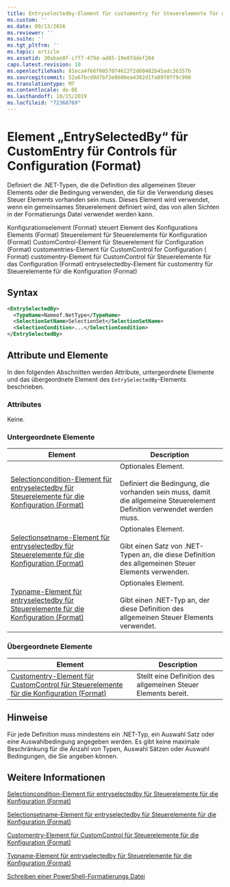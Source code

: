 ```yaml
---
title: Entryselectedby-Element für customentry für Steuerelemente für die Konfiguration (Format) | Microsoft-Dokumentation
ms.custom: ''
ms.date: 09/13/2016
ms.reviewer: ''
ms.suite: ''
ms.tgt_pltfrm: ''
ms.topic: article
ms.assetid: 30abae8f-c7f7-479d-ad85-19e07ddef204
caps.latest.revision: 10
ms.openlocfilehash: 81eca4f66f0057074612f2d60482b45adc36357b
ms.sourcegitcommit: 52a67bcd9d7bf3e8600ea4302d1fa8970ff9c998
ms.translationtype: MT
ms.contentlocale: de-DE
ms.lasthandoff: 10/15/2019
ms.locfileid: "72368769"
---
```

# <a name="entryselectedby-element-for-customentry-for-controls-for-configuration-format"></a>Element „EntrySelectedBy“ für CustomEntry für Controls für Configuration (Format)

Definiert die .NET-Typen, die die Definition des allgemeinen Steuer Elements oder die Bedingung verwenden, die für die Verwendung dieses Steuer Elements vorhanden sein muss. Dieses Element wird verwendet, wenn ein gemeinsames Steuerelement definiert wird, das von allen Sichten in der Formatierungs Datei verwendet werden kann.

Konfigurationselement (Format) steuert Element des Konfigurations Elements (Format) Steuerelement für Steuerelemente für Konfiguration (Format) CustomControl-Element für Steuerelement für Configuration (Format) customentries-Element für CustomControl for Configuration ( Format) customentry-Element für CustomControl für Steuerelemente für das Configuration (Format) entryselectedby-Element für customentry für Steuerelemente für die Konfiguration (Format)

## <a name="syntax"></a>Syntax

```xml
<EntrySelectedBy>
  <TypeName>Nameof.NetType</TypeName>
  <SelectionSetName>SelectionSet</SelectionSetName>
  <SelectionCondition>...</SelectionCondition>
</EntrySelectedBy>
```

## <a name="attributes-and-elements"></a>Attribute und Elemente

In den folgenden Abschnitten werden Attribute, untergeordnete Elemente und das übergeordnete Element des `EntrySelectedBy`-Elements beschrieben.

### <a name="attributes"></a>Attributes

Keine.

### <a name="child-elements"></a>Untergeordnete Elemente

|Element|Description|
|-------------|-----------------|
|[Selectioncondition-Element für entryselectedby für Steuerelemente für die Konfiguration (Format)](./selectioncondition-element-for-entryselectedby-for-controls-for-configuration-format.md)|Optionales Element.<br /><br /> Definiert die Bedingung, die vorhanden sein muss, damit die allgemeine Steuerelement Definition verwendet werden muss.|
|[Selectionsetname-Element für entryselectedby für Steuerelemente für die Konfiguration (Format)](./selectionsetname-element-for-selectioncondition-for-controls-for-configuration-format.md)|Optionales Element.<br /><br /> Gibt einen Satz von .NET-Typen an, die diese Definition des allgemeinen Steuer Elements verwenden.|
|[Typname-Element für entryselectedby für Steuerelemente für die Konfiguration (Format)](./typename-element-for-entryselectedby-for-controls-for-configuration-format.md)|Optionales Element.<br /><br /> Gibt einen .NET-Typ an, der diese Definition des allgemeinen Steuer Elements verwendet.|

### <a name="parent-elements"></a>Übergeordnete Elemente

|Element|Description|
|-------------|-----------------|
|[Customentry-Element für CustomControl für Steuerelemente für die Konfiguration (Format)](./customentry-element-for-customcontrol-for-controls-for-configuration-format.md)|Stellt eine Definition des allgemeinen Steuer Elements bereit.|

## <a name="remarks"></a>Hinweise

Für jede Definition muss mindestens ein .NET-Typ, ein Auswahl Satz oder eine Auswahlbedingung angegeben werden. Es gibt keine maximale Beschränkung für die Anzahl von Typen, Auswahl Sätzen oder Auswahl Bedingungen, die Sie angeben können.

## <a name="see-also"></a>Weitere Informationen

[Selectioncondition-Element für entryselectedby für Steuerelemente für die Konfiguration (Format)](./selectioncondition-element-for-entryselectedby-for-controls-for-configuration-format.md)

[Selectionsetname-Element für entryselectedby für Steuerelemente für die Konfiguration (Format)](./selectionsetname-element-for-selectioncondition-for-controls-for-configuration-format.md)

[Customentry-Element für CustomControl für Steuerelemente für die Konfiguration (Format)](./customentry-element-for-customcontrol-for-controls-for-configuration-format.md)

[Typname-Element für entryselectedby für Steuerelemente für die Konfiguration (Format)](./typename-element-for-selectioncondition-for-controls-for-configuration-format.md)

[Schreiben einer PowerShell-Formatierungs Datei](./writing-a-powershell-formatting-file.md)
